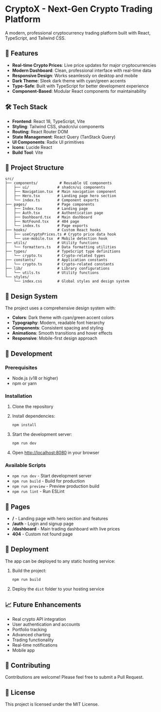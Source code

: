 # CryptoX - Next-Gen Crypto Trading Platform

A modern, professional cryptocurrency trading platform built with React, TypeScript, and Tailwind CSS.

## 🚀 Features

- **Real-time Crypto Prices**: Live price updates for major cryptocurrencies
- **Modern Dashboard**: Clean, professional interface with real-time data
- **Responsive Design**: Works seamlessly on desktop and mobile
- **Dark Theme**: Sleek dark theme with cyan/green accents
- **Type-Safe**: Built with TypeScript for better development experience
- **Component-Based**: Modular React components for maintainability

## 🛠 Tech Stack

- **Frontend**: React 18, TypeScript, Vite
- **Styling**: Tailwind CSS, shadcn/ui components
- **Routing**: React Router DOM
- **State Management**: React Query (TanStack Query)
- **UI Components**: Radix UI primitives
- **Icons**: Lucide React
- **Build Tool**: Vite

## 📁 Project Structure

```
src/
├── components/          # Reusable UI components
│   ├── ui/             # shadcn/ui components
│   ├── Navigation.tsx  # Main navigation component
│   ├── Hero.tsx        # Landing page hero section
│   └── index.ts        # Component exports
├── pages/              # Page components
│   ├── Index.tsx       # Landing page
│   ├── Auth.tsx        # Authentication page
│   ├── Dashboard.tsx   # Main dashboard
│   ├── NotFound.tsx    # 404 page
│   └── index.ts        # Page exports
├── hooks/              # Custom React hooks
│   ├── useCryptoPrices.ts # Crypto price data hook
│   └── use-mobile.tsx  # Mobile detection hook
├── utils/              # Utility functions
│   └── formatters.ts   # Data formatting utilities
├── types/              # TypeScript type definitions
│   └── crypto.ts       # Crypto-related types
├── constants/          # Application constants
│   └── crypto.ts       # Crypto-related constants
├── lib/                # Library configurations
│   └── utils.ts        # Utility functions
└── styles/
    └── index.css       # Global styles and design system
```

## 🎨 Design System

The project uses a comprehensive design system with:

- **Colors**: Dark theme with cyan/green accent colors
- **Typography**: Modern, readable font hierarchy
- **Components**: Consistent spacing and styling
- **Animations**: Smooth transitions and hover effects
- **Responsive**: Mobile-first design approach

## 🔧 Development

### Prerequisites

- Node.js (v18 or higher)
- npm or yarn

### Installation

1. Clone the repository
2. Install dependencies:
   ```bash
   npm install
   ```

3. Start the development server:
   ```bash
   npm run dev
   ```

4. Open [http://localhost:8080](http://localhost:8080) in your browser

### Available Scripts

- `npm run dev` - Start development server
- `npm run build` - Build for production
- `npm run preview` - Preview production build
- `npm run lint` - Run ESLint

## 📱 Pages

- **/** - Landing page with hero section and features
- **/auth** - Login and signup page
- **/dashboard** - Main trading dashboard with live prices
- **404** - Custom not found page

## 🚀 Deployment

The app can be deployed to any static hosting service:

1. Build the project:
   ```bash
   npm run build
   ```

2. Deploy the `dist` folder to your hosting service

## 📈 Future Enhancements

- Real crypto API integration
- User authentication and accounts
- Portfolio tracking
- Advanced charting
- Trading functionality
- Real-time notifications
- Mobile app

## 🤝 Contributing

Contributions are welcome! Please feel free to submit a Pull Request.

## 📄 License

This project is licensed under the MIT License.